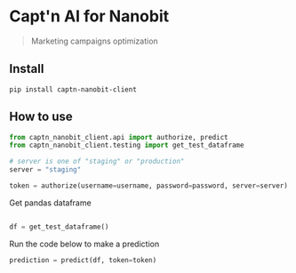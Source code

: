 # Capt'n AI for Nanobit
> Marketing campaigns optimization


## Install

`pip install captn-nanobit-client`

## How to use 


```python
from captn_nanobit_client.api import authorize, predict
from captn_nanobit_client.testing import get_test_dataframe

# server is one of "staging" or "production"
server = "staging"

token = authorize(username=username, password=password, server=server)
```

Get pandas dataframe

```python

df = get_test_dataframe()
```

Run the code below to make a prediction

```python
prediction = predict(df, token=token)
```
